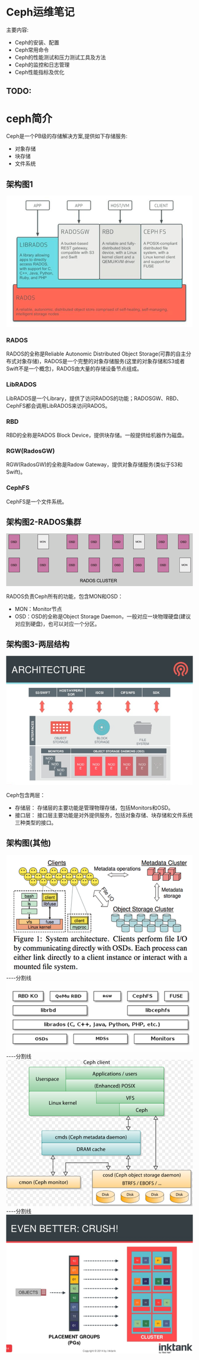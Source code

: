 # Ceph运维笔记
主要内容:

* Ceph的安装、配置
* Ceph常用命令
* Ceph的性能测试和压力测试工具及方法
* Ceph的监控和日志管理
* Ceph性能指标及优化


## TODO:



# ceph简介
Ceph是一个PB级的存储解决方案,提供如下存储服务:

* 对象存储
* 块存储
* 文件系统


## 架构图1
![ceph-01](resources/ceph-01.png)

### RADOS
RADOS的全称是Reliable Autonomic Distributed Object Storage(可靠的自主分布式对象存储)，RADOS是一个完整的对象存储服务(这里的对象存储和S3或者Swift不是一个概念)，RADOS由大量的存储设备节点组成。  


### LibRADOS
LibRADOS是一个Library，提供了访问RADOS的功能；RADOSGW、RBD、CephFS都会调用LibRADOS来访问RADOS。

### RBD
RBD的全称是RADOS Block Device，提供块存储。一般提供给机器作为磁盘。

### RGW(RadosGW)
RGW(RadosGW)的全称是Radow Gateway，提供对象存储服务(类似于S3和Swift)。

### CephFS
CephFS是一个文件系统。


## 架构图2-RADOS集群
![ceph-02](resources/ceph-02.png)

RADOS负责Ceph所有的功能，包含MON和OSD：

* MON：Monitor节点
* OSD：OSD的全称是Object Storage Daemon，一般对应一块物理硬盘(建议对应到硬盘)，也可以对应一个分区。

## 架构图3-两层结构
![ceph-03](resources/ceph-03.png)  

Ceph包含两层：

* 存储层： 存储层的主要功能是管理物理存储，包括Monitors和OSD。
* 接口层： 接口层主要功能是对外提供服务，包括对象存储、块存储和文件系统三种类型的接口。


## 架构图(其他)
![ceph-04](resources/ceph-04.png)  
----分割线
![ceph-05](resources/ceph-05.png)  
----分割线
![ceph-06](resources/ceph-06.png)  
----分割线
![ceph-07](resources/ceph-07.png)  







